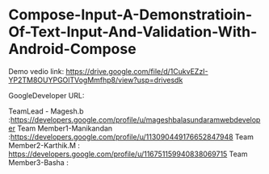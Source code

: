 # Compose-Input-A-Demonstratioin-Of-Text-Input-And-Validation-With-Android-Compose

Demo vedio link: https://drive.google.com/file/d/1CukvEZzI-YP2TM8OUYPGOlTVogMmfhp8/view?usp=drivesdk

GoogleDeveloper URL:

TeamLead - Magesh.b :https://developers.google.com/profile/u/mageshbalasundaramwebdeveloper
Team Member1-Manikandan :https://developers.google.com/profile/u/113090449176652847948
Team Member2-Karthik.M : https://developers.google.com/profile/u/116751159940838069715
Team Member3-Basha :
